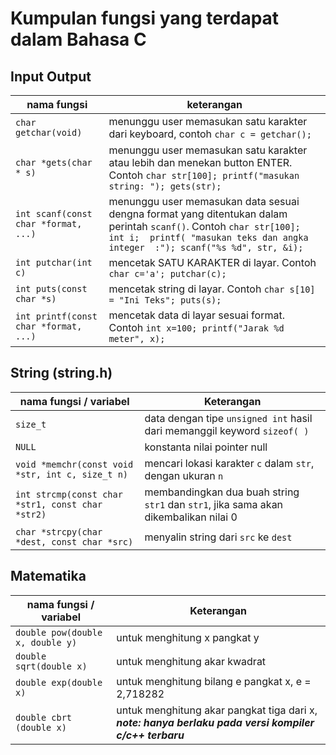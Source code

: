 # Kumpulan fungsi yang terdapat dalam Bahasa C

## Input Output

nama fungsi |  keterangan
--- | --- 
` char getchar(void) ` | menunggu user memasukan satu karakter dari keyboard, contoh ` char c = getchar(); `
` char *gets(char * s) ` | menunggu user memasukan satu karakter atau lebih dan menekan button ENTER. Contoh ` char str[100]; printf("masukan string: "); gets(str); `
` int scanf(const char *format, ...) ` | menunggu user memasukan data sesuai dengna format yang ditentukan dalam perintah `scanf()`. Contoh  `char str[100]; int i;  printf( "masukan teks dan angka integer  :"); scanf("%s %d", str, &i); `
` int putchar(int c) ` | mencetak SATU KARAKTER di layar. Contoh ` char c='a'; putchar(c); `
` int puts(const char *s) ` | mencetak string di layar. Contoh  ` char s[10] = "Ini Teks"; puts(s); `
` int printf(const char *format, ...) ` | mencetak data di layar sesuai format. Contoh ` int x=100; printf("Jarak %d meter", x); `


## String  (string.h)

nama fungsi / variabel | Keterangan 
--- | ---
` size_t ` | data dengan tipe ` unsigned int ` hasil dari memanggil keyword ` sizeof( ) `
` NULL ` | konstanta nilai pointer null
` void *memchr(const void *str, int c, size_t n) ` | mencari lokasi karakter ` c ` dalam ` str `, dengan ukuran ` n `
` int strcmp(const char *str1, const char *str2) ` | membandingkan dua buah string ` str1 ` dan ` str1 `, jika sama akan dikembalikan nilai 0
` char *strcpy(char *dest, const char *src) ` | menyalin string dari ` src ` ke ` dest `



## Matematika

nama fungsi / variabel | Keterangan 
--- | ---
` double pow(double x, double y) ` | untuk menghitung x pangkat y
` double sqrt(double x) ` | untuk menghitung akar kwadrat
` double exp(double x) ` | untuk menghitung bilang e pangkat x, e = 2,718282
` double cbrt  (double x) ` | untuk menghitung akar pangkat tiga dari x, ***note: hanya berlaku pada versi kompiler c/c++ terbaru***
